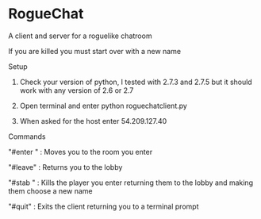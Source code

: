 RogueChat
=========

A client and server for a roguelike chatroom

If you are killed you must start over with a new name

Setup

1. Check your version of python, I tested with 2.7.3 and 2.7.5 but it should work with any version of 2.6 or 2.7

2. Open terminal and enter python roguechatclient.py

3. When asked for the host enter 54.209.127.40

Commands

"#enter <roomname>" : Moves you to the room you enter

"#leave" : Returns you to the lobby

"#stab <name>" : Kills the player you enter returning them to the lobby and making them choose a new name

"#quit" : Exits the client returning you to a terminal prompt
